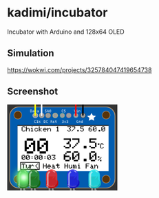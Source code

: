# kadimi/incubator
Incubator with Arduino and 128x64 OLED

## Simulation

https://wokwi.com/projects/325784047419654738

## Screenshot

<img src="./assets/screenshot.png" alt="kadimi/incubator Screenshot" height="200"/>
